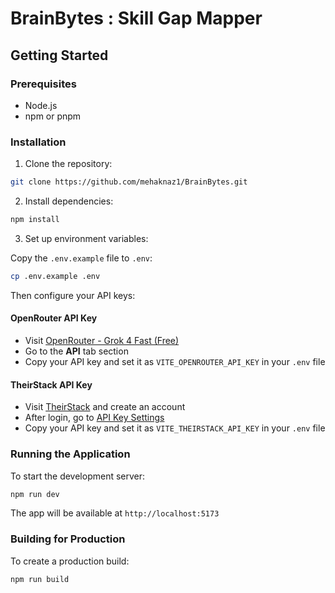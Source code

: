 # BrainBytes : Skill Gap Mapper

## Getting Started

### Prerequisites

- Node.js
- npm or pnpm

### Installation

1. Clone the repository:

```bash
git clone https://github.com/mehaknaz1/BrainBytes.git
```

2. Install dependencies:

```bash
npm install
```

3. Set up environment variables:

Copy the `.env.example` file to `.env`:

```bash
cp .env.example .env
```

Then configure your API keys:

#### OpenRouter API Key

- Visit [OpenRouter - Grok 4 Fast (Free)](https://openrouter.ai/x-ai/grok-4-fast:free)
- Go to the **API** tab section
- Copy your API key and set it as `VITE_OPENROUTER_API_KEY` in your `.env` file

#### TheirStack API Key

- Visit [TheirStack](https://theirstack.com) and create an account
- After login, go to [API Key Settings](https://app.theirstack.com/settings/api-key)
- Copy your API key and set it as `VITE_THEIRSTACK_API_KEY` in your `.env` file

### Running the Application

To start the development server:

```bash
npm run dev
```

The app will be available at `http://localhost:5173`

### Building for Production

To create a production build:

```bash
npm run build
```
